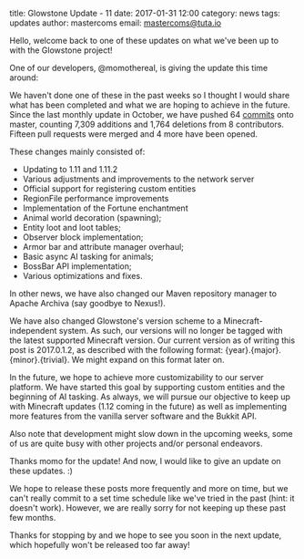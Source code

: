 title: Glowstone Update - 11
date: 2017-01-31 12:00
category: news
tags: updates
author: mastercoms
email: mastercoms@tuta.io

Hello, welcome back to one of these updates on what we've been up to with the Glowstone project!

One of our developers, @momothereal, is giving the update this time around:

We haven't done one of these in the past weeks so I thought I would share what has been completed and what we are hoping to achieve in the future.
Since the last monthly update in October, we have pushed 64 [commits](https://github.com/GlowstoneMC/Glowstone/compare/3f1bb341372cc19dad01f3e16c5eb921476f55f1...master) onto master, counting 7,309 additions and 1,764 deletions from 8 contributors. Fifteen pull requests were merged and 4 more have been opened.

These changes mainly consisted of:
 - Updating to 1.11 and 1.11.2
 - Various adjustments and improvements to the network server
 - Official support for registering custom entities
 - RegionFile performance improvements
 - Implementation of the Fortune enchantment
 - Animal world decoration (spawning);
 - Entity loot and loot tables;
 - Observer block implementation;
 - Armor bar and attribute manager overhaul;
 - Basic async AI tasking for animals;
 - BossBar API implementation;
 - Various optimizations and fixes.

In other news, we have also changed our Maven repository manager to Apache Archiva (say goodbye to Nexus!). 

We have also changed Glowstone's version scheme to a Minecraft-independent system. As such, our versions will no longer be tagged with the latest supported Minecraft version. Our current version as of writing this post is 2017.0.1.2, as described with the following format: {year}.{major}.{minor}.{trivial}. We might expand on this format later on.

In the future, we hope to achieve more customizability to our server platform. We have started this goal by supporting custom entities and the beginning of AI tasking. As always, we will pursue our objective to keep up with Minecraft updates (1.12 coming in the future) as well as implementing more features from the vanilla server software and the Bukkit API.

Also note that development might slow down in the upcoming weeks, some of us are quite busy with other projects and/or personal endeavors.

Thanks momo for the update! And now, I would like to give an update on these updates. :)

We hope to release these posts more frequently and more on time, but we can't really commit to a set time schedule like we've tried in the past (hint: it doesn't work). However, we are really sorry for not keeping up these past few months.

Thanks for stopping by and we hope to see you soon in the next update, which hopefully won't be released too far away!
